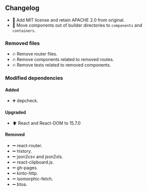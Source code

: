 ## Changelog

* 📄 Add MIT license and retain APACHE 2.0 from original.
* 🚚 Move components out of builder directories to `components` and `containers`.

### Removed files

* 🔥 Remove router files.
* 🔥 Remove components related to removed routes.
* 🔥 Remove tests related to removed components.

### Modified dependencies

#### Added

* ➕ depcheck.

#### Upgraded

* ⬆️ React and React-DOM to 15.7.0

#### Removed

* ➖ react-router.
* ➖ history.
* ➖ json2csv and json2xls.
* ➖ react-clipboard.js.
* ➖ gh-pages.
* ➖ kinto-http.
* ➖ isomorphic-fetch.
* ➖ btoa.

